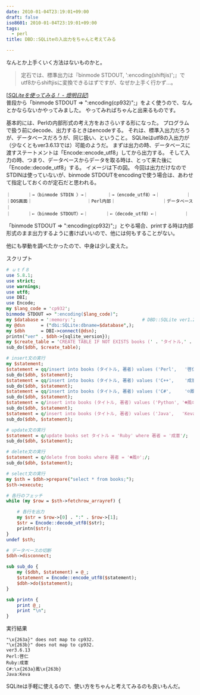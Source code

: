 ```yaml
---
date: 2010-01-04T23:19:01+09:00
draft: false
iso8601: 2010-01-04T23:19:01+09:00
tags:
  - perl
title: DBD::SQLiteの入出力をちゃんと考えてみる

---
```


なんとか上手くいく方法はないものかと。
<blockquote cite="http://d.hatena.ne.jp/chaichanPaPa/20091130/1259573120" title="SQLiteを使ってみる！ - 燈明日記" class="blockquote"><p>定石では、標準出力は『binmode STDOUT, ':encoding(shiftjis)';』でutf8からshiftjisに変換できるはずですが、なぜか上手く行かず&#133;。</p></blockquote><div class="cite">[<cite><a href="http://d.hatena.ne.jp/chaichanPaPa/20091130/1259573120">SQLiteを使ってみる！ - 燈明日記</a></cite>]</div>
普段から「binmode STDOUT => ":encoding(cp932)";」をよく使うので、なんとかならないかやってみました。
やってみればちゃんと出来るものです。


基本的には、Perlの内部形式の考え方をおさらいする形になった。
プログラムで扱う前にdecode、出力するときはencodeする。
それは、標準入出力だろうが、データベースだろうが、同じ扱い、ということ。
SQLiteはutf8の入出力が（少なくともver3.6.13では）可能のようだ。
まずは出力の時、データベースに渡すステートメントは「Encode::encode_utf8」してから出力する。
そして入力の時、つまり、データベースからデータを取る時は、とって来た後に「Encode::decode_utf8」する。
イメージは下の図。
今回は出力だけなのでSTDINは使っていないが、binmode STDOUTをencodingで使う場合は、あわせて指定しておくのが定石だと思われる。

```text
｜   　　｜→（binmode STDIN ）→｜    　　｜→（encode_utf8）→｜　　　　　　｜
｜DOS画面｜　　              　　｜Perl内部｜　　           　　｜データベース｜
｜   　　｜←（binmode STDOUT）←｜　　　　｜←（decode_utf8）←｜　　　　　　｜
```

「binmode STDOUT => ":encoding(cp932)";」とやる場合、printする時は内部形式のまま出力するように書けばいいので、他には何もすることがない。

他にも挙動を調べたかったので、中身は少し変えた。

スクリプト

```perl
# ｕｔｆ８
use 5.8.1;
use strict;
use warnings;
use utf8;
use DBI;
use Encode;
my $lang_code = 'cp932';
binmode STDOUT => ":encoding($lang_code)";
my $database = ':memory:';                         # DBD::SQLite ver1.27以降
my @dsn      = ("dbi:SQLite:dbname=$database",);
my $dbh      = DBI->connect(@dsn);
printn("ver" . $dbh->{sqlite_version});
my $create_table = 'CREATE TABLE IF NOT EXISTS books (' . 'タイトル,' . '著者' . ');';
sub_do($dbh, $create_table);

# insert文の実行
my $statement;
$statement = qq/insert into books (タイトル, 著者) values ('Perl',   '啓仁');/;
sub_do($dbh, $statement);
$statement = qq/insert into books (タイトル, 著者) values ('C++',    '成憲');/;
sub_do($dbh, $statement);
$statement = qq/insert into books (タイトル, 著者) values ('C#',     '☺鳳☻');/;
sub_do($dbh, $statement);
$statement = q/insert into books (タイトル, 著者) values ('Python', '☻鳳☺');/;
sub_do($dbh, $statement);
$statement = q/insert into books (タイトル, 著者) values ('Java',   'Keva');/;
sub_do($dbh, $statement);

# update文の実行
$statement = q/update books set タイトル = 'Ruby' where 著者 = '成憲'/;    # 著者が'成憲'のタイトルを「Ruby」に更新
sub_do($dbh, $statement);

# delete文の実行
$statement = q/delete from books where 著者 = '☻鳳☺';/;
sub_do($dbh, $statement);

# select文の実行
my $sth = $dbh->prepare("select * from books;");
$sth->execute;

# 各行のフェッチ
while (my $row = $sth->fetchrow_arrayref) {

    # 各行を出力
    my $str = $row->[0] . ":" . $row->[1];
    $str = Encode::decode_utf8($str);
    printn($str);
}
undef $sth;

# データベースの切断
$dbh->disconnect;

sub sub_do {
    my ($dbh, $statement) = @_;
    $statement = Encode::encode_utf8($statement);
    $dbh->do($statement);
}

sub printn {
    print @_;
    print "\n";
}
```

実行結果

```
"\x{263a}" does not map to cp932.
"\x{263b}" does not map to cp932.
ver3.6.13
Perl:啓仁
Ruby:成憲
C#:\x{263a}鳳\x{263b}
Java:Keva
```

SQLiteは手軽に使えるので、使い方をちゃんと考えてみるのも良いもんだ。
    	